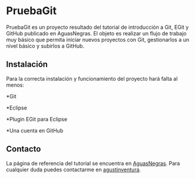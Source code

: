 PruebaGit
=========

PruebaGit es un proyecto resultado del tutorial de introducción a Git, EGit y GitHub publicado en AguasNegras.
El objeto es realizar un flujo de trabajo muy básico que permita iniciar nuevos proyectos con Git,
gestionarlos a un nivel básico y subirlos a GitHub.

Instalación
-----------

Para la correcta instalación y funcionamiento del proyecto hará falta al menos:

*Git

*Eclipse

*Plugin EGit para Eclipse

*Una cuenta en GitHub

Contacto
--------

La página de referencia del tutorial se encuentra en [AguasNegras](http://www.aguasnegras.es/blog/?p=201).
Para cualquier duda puedes contactarme en [agustinventura](agustinventura@gmail.com).